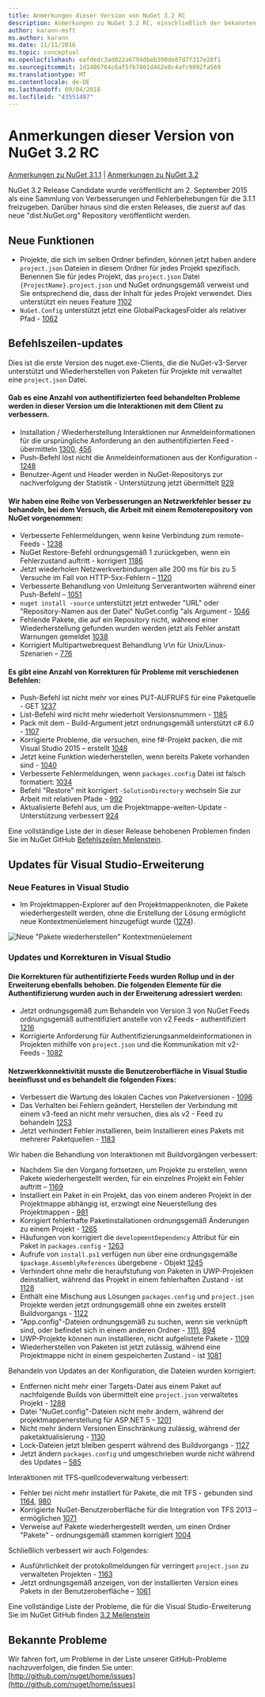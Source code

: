 ```yaml
---
title: Anmerkungen dieser Version von NuGet 3.2 RC
description: Anmerkungen zu NuGet 3.2 RC, einschließlich der bekannten Probleme, Fehlerkorrekturen, hinzugefügter Features und DCRs.
author: karann-msft
ms.author: karann
ms.date: 11/11/2016
ms.topic: conceptual
ms.openlocfilehash: eafdedc3ad022a6794dbeb390de87d7f317e28f1
ms.sourcegitcommit: 1d1406764c6af5fb7801d462e0c4afc9092fa569
ms.translationtype: MT
ms.contentlocale: de-DE
ms.lasthandoff: 09/04/2018
ms.locfileid: "43551497"
---
```

# <a name="nuget-32-rc-release-notes"></a>Anmerkungen dieser Version von NuGet 3.2 RC

[Anmerkungen zu NuGet 3.1.1](../release-notes/nuget-3.1.1.md) | [Anmerkungen zu NuGet 3.2](../release-notes/nuget-3.2.md)

NuGet 3.2 Release Candidate wurde veröffentlicht am 2. September 2015 als eine Sammlung von Verbesserungen und Fehlerbehebungen für die 3.1.1 freizugeben.  Darüber hinaus sind die ersten Releases, die zuerst auf das neue "dist.NuGet.org" Repository veröffentlicht werden.

## <a name="new-features"></a>Neue Funktionen

* Projekte, die sich im selben Ordner befinden, können jetzt haben andere `project.json` Dateien in diesem Ordner für jedes Projekt spezifisch.  Benennen Sie für jedes Projekt, das `project.json` Datei `{ProjectName}.project.json` und NuGet ordnungsgemäß verweist und Sie entsprechend die, dass der Inhalt für jedes Projekt verwendet.  Dies unterstützt ein neues Feature [1102](https://github.com/NuGet/Home/issues/1102)
* `NuGet.Config` unterstützt jetzt eine GlobalPackagesFolder als relativer Pfad - [1062](https://github.com/NuGet/Home/issues/1062)

## <a name="command-line-updates"></a>Befehlszeilen-updates

Dies ist die erste Version des nuget.exe-Clients, die die NuGet-v3-Server unterstützt und Wiederherstellen von Paketen für Projekte mit verwaltet eine `project.json` Datei.

#### <a name="there-were-a-number-of-authenticated-feed-issues-that-were-addressed-in-this-release-to-improve-interactions-with-the-client"></a>Gab es eine Anzahl von authentifizierten feed behandelten Probleme werden in dieser Version um die Interaktionen mit dem Client zu verbessern.

* Installation / Wiederherstellung Interaktionen nur Anmeldeinformationen für die ursprüngliche Anforderung an den authentifizierten Feed - übermitteln [1300](https://github.com/NuGet/Home/issues/1300), [456](https://github.com/NuGet/Home/issues/456)
* Push-Befehl löst nicht die Anmeldeinformationen aus der Konfiguration - [1248](https://github.com/NuGet/Home/issues/1248)
* Benutzer-Agent und Header werden in NuGet-Repositorys zur nachverfolgung der Statistik - Unterstützung jetzt übermittelt [929](https://github.com/NuGet/Home/issues/929)

#### <a name="we-made-a-number-of-improvements-to-better-handle-network-failures-while-attempting-to-work-with-a-remote-nuget-repository"></a>Wir haben eine Reihe von Verbesserungen an Netzwerkfehler besser zu behandeln, bei dem Versuch, die Arbeit mit einem Remoterepository von NuGet vorgenommen:

* Verbesserte Fehlermeldungen, wenn keine Verbindung zum remote-Feeds - [1238](https://github.com/NuGet/Home/issues/1238)
* NuGet Restore-Befehl ordnungsgemäß 1 zurückgeben, wenn ein Fehlerzustand auftritt - korrigiert [1186](https://github.com/NuGet/Home/issues/1186)
* Jetzt wiederholen Netzwerkverbindungen alle 200 ms für bis zu 5 Versuche im Fall von HTTP-5xx-Fehlern – [1120](https://github.com/NuGet/Home/issues/1120)
* Verbesserte Behandlung von Umleitung Serverantworten während einer Push-Befehl – [1051](https://github.com/NuGet/Home/issues/1051)
* `nuget install -source` unterstützt jetzt entweder "URL" oder "Repository-Namen aus der Datei" NuGet.config "als Argument - [1046](https://github.com/NuGet/Home/issues/1046)
* Fehlende Pakete, die auf ein Repository nicht, während einer Wiederherstellung gefunden wurden werden jetzt als Fehler anstatt Warnungen gemeldet [1038](https://github.com/NuGet/Home/issues/1038)
* Korrigiert Multipartwebrequest Behandlung \r\n für Unix/Linux-Szenarien – [776](https://github.com/NuGet/Home/issues/776)

#### <a name="there-are-a-number-of-fixes-to-issues-with-various-commands"></a>Es gibt eine Anzahl von Korrekturen für Probleme mit verschiedenen Befehlen:

* Push-Befehl ist nicht mehr vor eines PUT-AUFRUFS für eine Paketquelle - GET [1237](https://github.com/NuGet/Home/issues/1237)
* List-Befehl wird nicht mehr wiederholt Versionsnummern - [1185](https://github.com/NuGet/Home/issues/1185)
* Pack mit dem - Build-Argument jetzt ordnungsgemäß unterstützt c# 6.0 - [1107](https://github.com/NuGet/Home/issues/1107)
* Korrigierte Probleme, die versuchen, eine f#-Projekt packen, die mit Visual Studio 2015 – erstellt [1048](https://github.com/NuGet/Home/issues/1048)
* Jetzt keine Funktion wiederherstellen, wenn bereits Pakete vorhanden sind - [1040](https://github.com/NuGet/Home/issues/1040)
* Verbesserte Fehlermeldungen, wenn `packages.config` Datei ist falsch formatiert: [1034](https://github.com/NuGet/Home/issues/1034)
* Befehl "Restore" mit korrigiert `-SolutionDirectory` wechseln Sie zur Arbeit mit relativen Pfade - [992](https://github.com/NuGet/Home/issues/992)
* Aktualisierte Befehl aus, um die Projektmappe-weiten-Update - Unterstützung verbessert [924](https://github.com/NuGet/Home/issues/924)

Eine vollständige Liste der in dieser Release behobenen Problemen finden Sie im NuGet GitHub [Befehlszeilen Meilenstein](https://github.com/nuget/home/issues?utf8=%E2%9C%93&q=is%3Aissue+milestone%3A3.2.0-commandline+is%3Aclosed+-label%3AClosedAs%3ADuplicate).

## <a name="visual-studio-extension-updates"></a>Updates für Visual Studio-Erweiterung

### <a name="new-features-in-visual-studio"></a>Neue Features in Visual Studio

* Im Projektmappen-Explorer auf den Projektmappenknoten, die Pakete wiederhergestellt werden, ohne die Erstellung der Lösung ermöglicht neue Kontextmenüelement hinzugefügt wurde ([1274](https://github.com/NuGet/Home/issues/1274)).

![Neue "Pakete wiederherstellen" Kontextmenüelement](./media/NuGet-3.2/newContextMenu.png)

### <a name="updates-and-fixes-in-visual-studio"></a>Updates und Korrekturen in Visual Studio

#### <a name="the-fixes-for-authenticated-feeds-were-rolled-up-and-addressed-in-the-extension-as-well--the-following-authentication-items-were-also-addressed-in-the-extension"></a>Die Korrekturen für authentifizierte Feeds wurden Rollup und in der Erweiterung ebenfalls behoben.  Die folgenden Elemente für die Authentifizierung wurden auch in der Erweiterung adressiert werden:

* Jetzt ordnungsgemäß zum Behandeln von Version 3 von NuGet Feeds ordnungsgemäß authentifiziert anstelle von v2 Feeds - authentifiziert [1216](https://github.com/NuGet/Home/issues/1216)
* Korrigierte Anforderung für Authentifizierungsanmeldeinformationen in Projekten mithilfe von `project.json` und die Kommunikation mit v2-Feeds - [1082](https://github.com/NuGet/Home/issues/1082)

#### <a name="network-connectivity-had-affected-the-user-interface-in-visual-studio-and-we-addressed-this-with-the-following-fixes"></a>Netzwerkkonnektivität musste die Benutzeroberfläche in Visual Studio beeinflusst und es behandelt die folgenden Fixes:

* Verbessert die Wartung des lokalen Caches von Paketversionen - [1096](https://github.com/NuGet/Home/issues/1096)
* Das Verhalten bei Fehlern geändert, Herstellen der Verbindung mit einem v3-feed an nicht mehr versuchen, dies als v2 - Feed zu behandeln [1253](https://github.com/NuGet/Home/issues/1253)
* Jetzt verhindert Fehler installieren, beim Installieren eines Pakets mit mehrerer Paketquellen - [1183](https://github.com/NuGet/Home/issues/1183)

Wir haben die Behandlung von Interaktionen mit Buildvorgängen verbessert:

* Nachdem Sie den Vorgang fortsetzen, um Projekte zu erstellen, wenn Pakete wiederhergestellt werden, für ein einzelnes Projekt ein Fehler auftritt – [1169](https://github.com/NuGet/Home/issues/1169)
* Installiert ein Paket in ein Projekt, das von einem anderen Projekt in der Projektmappe abhängig ist, erzwingt eine Neuerstellung des Projektmappen - [981](https://github.com/NuGet/Home/issues/981)
* Korrigiert fehlerhafte Paketinstallationen ordnungsgemäß Änderungen zu einem Projekt - [1265](https://github.com/NuGet/Home/issues/1265)
* Häufungen von korrigiert die `developmentDependency` Attribut für ein Paket in `packages.config`  -  [1263](https://github.com/NuGet/Home/issues/1263)
* Aufrufe von `install.ps1` verfügen nun über eine ordnungsgemäße `$package.AssemblyReferences` übergebene - Objekt [1245](https://github.com/NuGet/Home/issues/1245)
* Verhindert ohne mehr die heraufstufung von Paketen in UWP-Projekten deinstalliert, während das Projekt in einem fehlerhaften Zustand - ist [1128](https://github.com/NuGet/Home/issues/1128)
* Enthält eine Mischung aus Lösungen `packages.config` und `project.json` Projekte werden jetzt ordnungsgemäß ohne ein zweites erstellt Buildvorgangs - [1122](https://github.com/NuGet/Home/issues/1122)
* "App.config"-Dateien ordnungsgemäß zu suchen, wenn sie verknüpft sind, oder befindet sich in einem anderen Ordner - [1111](https://github.com/NuGet/Home/issues/1111), [894](https://github.com/NuGet/Home/issues/894)
* UWP-Projekte können nun installieren, nicht aufgelistete Pakete - [1109](https://github.com/NuGet/Home/issues/1109)
* Wiederherstellen von Paketen ist jetzt zulässig, während eine Projektmappe nicht in einem gespeicherten Zustand - ist [1081](https://github.com/NuGet/Home/issues/1081)


Behandeln von Updates an der Konfiguration, die Dateien wurden korrigiert:

* Entfernen nicht mehr einer Targets-Datei aus einem Paket auf nachfolgende Builds von übermittelt eine `project.json` verwaltetes Projekt - [1288](https://github.com/NuGet/Home/issues/1288)
* Datei "NuGet.config"-Dateien nicht mehr ändern, während der projektmappenerstellung für ASP.NET 5 - [1201](https://github.com/NuGet/Home/issues/1201)
* Nicht mehr ändern Versionen Einschränkung zulässig, während der paketaktualisierung - [1130](https://github.com/NuGet/Home/issues/1130)
* Lock-Dateien jetzt bleiben gesperrt während des Buildvorgangs - [1127](https://github.com/NuGet/Home/issues/1127)
* Jetzt ändern `packages.config` und umgeschrieben wurde nicht während des Updates – [585](https://github.com/NuGet/Home/issues/585)


Interaktionen mit TFS-quellcodeverwaltung verbessert:

* Fehler bei nicht mehr installiert für Pakete, die mit TFS - gebunden sind [1164](https://github.com/NuGet/Home/issues/1164), [980](https://github.com/NuGet/Home/issues/980)
* Korrigierte NuGet-Benutzeroberfläche für die Integration von TFS 2013 – ermöglichen [1071](https://github.com/NuGet/Home/issues/1071)
* Verweise auf Pakete wiederhergestellt werden, um einen Ordner "Pakete" - ordnungsgemäß stammen korrigiert [1004](https://github.com/NuGet/Home/issues/1004)

Schließlich verbessert wir auch Folgendes:

* Ausführlichkeit der protokollmeldungen für verringert `project.json` zu verwalteten Projekten - [1163](https://github.com/NuGet/Home/issues/1163)
* Jetzt ordnungsgemäß anzeigen, von der installierten Version eines Pakets in der Benutzeroberfläche – [1061](https://github.com/NuGet/Home/issues/1061)


Eine vollständige Liste der Probleme, die für die Visual Studio-Erweiterung Sie im NuGet GitHub finden [3.2 Meilenstein](https://github.com/nuget/home/issues?q=is%3Aissue+is%3Aclosed+-label%3AClosedAs%3ADuplicate+milestone%3A3.2)

## <a name="known-issues"></a>Bekannte Probleme

Wir fahren fort, um Probleme in der Liste unserer GitHub-Probleme nachzuverfolgen, die finden Sie unter: [http://github.com/nuget/home/issues](http://github.com/nuget/home/issues)